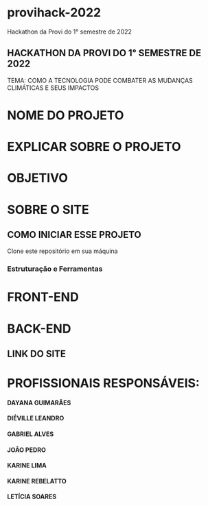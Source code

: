 # provihack-2022
Hackathon da Provi do 1° semestre de 2022

## HACKATHON DA PROVI DO 1° SEMESTRE DE 2022

TEMA: COMO A TECNOLOGIA PODE COMBATER AS MUDANÇAS CLIMÁTICAS E SEUS IMPACTOS

# NOME DO PROJETO

# EXPLICAR SOBRE O PROJETO

# OBJETIVO

# SOBRE O SITE

## COMO INICIAR ESSE PROJETO

Clone este repositório em sua máquina

<!-- $  -->

### Estruturação e Ferramentas

# FRONT-END

# BACK-END

## LINK DO SITE


# PROFISSIONAIS RESPONSÁVEIS:

#### DAYANA GUIMARÃES

#### DIÉVILLE LEANDRO

#### GABRIEL ALVES

#### JOÃO PEDRO 

#### KARINE LIMA

#### KARINE REBELATTO

#### LETÍCIA SOARES

